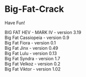 # Big-Fat-Crack
Have Fun!

BIG FAT HEV - MARK IV - version 3.19  
Big Fat Cassiopeia - version 0.9  
Big Fat Fiora - version 0.1  
Big Fat Jinx - version 0.49  
Big Fat Lulu - version 0.13  
Big Fat Syndra - version 1.7  
Big Fat Velkoz - version 0.2  
Big Fat Viktor - version 1.02  
